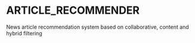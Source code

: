 # ARTICLE_RECOMMENDER
News article recommendation system based on collaborative, content and hybrid filtering
